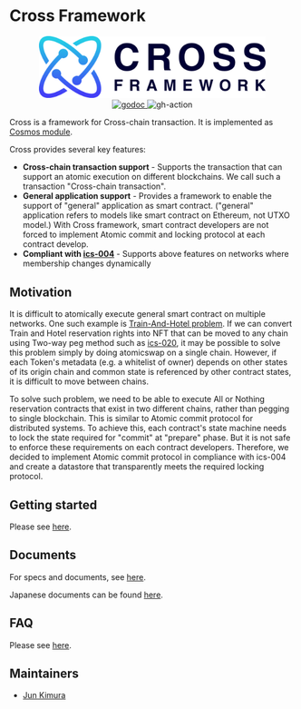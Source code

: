 # Cross Framework

<div align="center">
  <img width="400" alt="Cross Framework" src="./docs/images/cross_logo.png" />
</div>

<div align="center">
  <a href="https://pkg.go.dev/github.com/datachainlab/cross?tab=doc">
    <img alt="godoc" src="https://godoc.org/github.com/datachainlab/cross?status.svg" />
  </a>
  <img alt="gh-action" src="https://github.com/datachainlab/cross/workflows/Test/badge.svg" />
</div>

Cross is a framework for Cross-chain transaction. It is implemented as [Cosmos module](https://github.com/cosmos/cosmos-sdk).

Cross provides several key features:

- **Cross-chain transaction support** - Supports the transaction that can support an atomic execution on different blockchains. We call such a transaction "Cross-chain transaction".
- **General application support** - Provides a framework to enable the support of "general" application as smart contract. ("general" application refers to models like smart contract on Ethereum, not UTXO model.) With Cross framework, smart contract developers are not forced to implement Atomic commit and locking protocol at each contract develop.
- **Compliant with [ics-004](https://github.com/cosmos/ics/tree/master/spec/ics-004-channel-and-packet-semantics)** - Supports above features on networks where membership changes dynamically

## Motivation

It is difficult to atomically execute general smart contract on multiple networks. One such example is [Train-And-Hotel problem](https://github.com/ethereum/wiki/wiki/Sharding-FAQ#what-is-the-train-and-hotel-problem). If we can convert Train and Hotel reservation rights into NFT that can be moved to any chain using Two-way peg method such as [ics-020](https://github.com/cosmos/ics/tree/master/spec/ics-020-fungible-token-transfer), it may be possible to solve this problem simply by doing atomicswap on a single chain. However, if each Token's metadata (e.g. a whitelist of owner) depends on other states of its origin chain and common state is referenced by other contract states, it is difficult to move between chains.

To solve such problem, we need to be able to execute All or Nothing reservation contracts that exist in two different chains, rather than pegging to single blockchain. This is similar to Atomic commit protocol for distributed systems. To achieve this, each contract's state machine needs to lock the state required for "commit" at "prepare" phase. But it is not safe to enforce these requirements on each contract developers. Therefore, we decided to implement Atomic commit protocol in compliance with ics-004 and create a datastore that transparently meets the required locking protocol.

## Getting started

Please see [here](./docs/spec/02_smart_contract.md#how-to-execute-a-smart-contract-on-cross-chain).

## Documents

For specs and documents, see [here](./docs/spec).

Japanese documents can be found [here](https://github.com/datachainlab/public-docs/blob/master/cross/concepts_ja.md).

## FAQ

Please see [here](./docs/spec/XX_faq.md).

## Maintainers

- [Jun Kimura](https://github.com/bluele)
